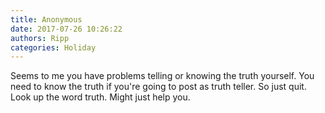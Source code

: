 ```yaml
---
title: Anonymous
date: 2017-07-26 10:26:22
authors: Ripp
categories: Holiday
---
```


 Seems to me you have problems telling or knowing the truth yourself. You need to know the truth if you're going to post as truth teller. So just quit. Look up the word truth. Might just help you.